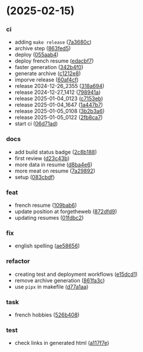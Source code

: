 #  (2025-02-15)


### ci

* adding `make release` ([7a3680c](https://github.com/KINFOO/resume/commit/7a3680c355c5092ccb0d8bd0204aa1d5c9a1dbe8))
* archive step ([863fed5](https://github.com/KINFOO/resume/commit/863fed516c32de8d4bf4d3c75f35b9117e79e282))
* deploy ([055aab4](https://github.com/KINFOO/resume/commit/055aab444bd8a81c9760db8e7e9b561110ccc083))
* deploy french resume ([edacbf7](https://github.com/KINFOO/resume/commit/edacbf7981bb706b4e91908af567288142c95b4e))
* faster generation ([342b4f0](https://github.com/KINFOO/resume/commit/342b4f0d04e360edd53a19c896f787ba57878a89))
* generate archive ([c1212e8](https://github.com/KINFOO/resume/commit/c1212e8c461260fd062e3b53eda2cc48cef8e06b))
* imporve release ([60af4cf](https://github.com/KINFOO/resume/commit/60af4cfead4e7df23e0655cc84f4aa28575f2775))
* release 2024-12-26_2355 ([318a694](https://github.com/KINFOO/resume/commit/318a694e3736ba580a897619eb34226febdd3585))
* release 2024-12-27_1412 ([798941a](https://github.com/KINFOO/resume/commit/798941abc1bf700fe947cba0727f1353a650f50e))
* release 2025-01-04_0123 ([c7153eb](https://github.com/KINFOO/resume/commit/c7153eb51c6f066df24879ec379e36226a846dad))
* release 2025-01-04_1647 ([1a447b7](https://github.com/KINFOO/resume/commit/1a447b73347ee776752ec57b232446379307b215))
* release 2025-01-05_0108 ([3b2b3a6](https://github.com/KINFOO/resume/commit/3b2b3a6673d5aca826d932780d13a47faeb555ba))
* release 2025-01-05_0122 ([2fb8ca7](https://github.com/KINFOO/resume/commit/2fb8ca78a91ffc39c90df9de43ac8fb11c2d22a3))
* start ci ([06d71ad](https://github.com/KINFOO/resume/commit/06d71adaf1c48d3d28f689927b924d71f5668c87))

### docs

* add build status badge ([2c8b188](https://github.com/KINFOO/resume/commit/2c8b188a03e472319d2fa5a94e9f4c18e5f6377c))
* first review ([d23c43b](https://github.com/KINFOO/resume/commit/d23c43b9f124c1b16f2305ac9e4eed037e4c6b10))
* more data in resume ([d8ba4e6](https://github.com/KINFOO/resume/commit/d8ba4e6a7392bd1c6bd1eebc2ad790796beda521))
* more meat on resume ([7a29892](https://github.com/KINFOO/resume/commit/7a29892d1b47e7bbcd824a983a8b2756afba8c43))
* setup ([083cbdf](https://github.com/KINFOO/resume/commit/083cbdf1c2ccb883927c368f0df45d26fe2a6f13))

### feat

* french resume ([109bab6](https://github.com/KINFOO/resume/commit/109bab6876e835b719b7a934a4ed9f5c9ca4a71b))
* update position at forgetheweb ([872dfd9](https://github.com/KINFOO/resume/commit/872dfd9b27c21c7d9553c8890ff91ddeac8ffd2c))
* updating resumes ([01fdbc2](https://github.com/KINFOO/resume/commit/01fdbc25c44d7f9e94ab7e14036140ca5eeece6a))

### fix

* english spelling ([ae58656](https://github.com/KINFOO/resume/commit/ae58656f44552e9e1f0df929049a105f0ade6760))

### refactor

* creating test and deployment workflows ([e15dcd1](https://github.com/KINFOO/resume/commit/e15dcd1a5db22537796925bb8c543b5b87f682b3))
* remove archive generation ([861fa3c](https://github.com/KINFOO/resume/commit/861fa3c11c8af8af0ea0762e83a8d5adceff5122))
* use `pipx` in makefile ([d77a1aa](https://github.com/KINFOO/resume/commit/d77a1aafce73fc92346da8896c0e1fa2f9748dbc))

### task

* french hobbies ([526b408](https://github.com/KINFOO/resume/commit/526b408b69d72f60b84b4db33e9948b4edf00631))

### test

* check links in generated html ([a117f7e](https://github.com/KINFOO/resume/commit/a117f7e35f089ff5600ccda3fda9afbc6cb3ea92))



